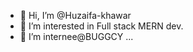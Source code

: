 - 👋 Hi, I’m @Huzaifa-khawar
- 👀 I’m interested in Full stack MERN dev.
- 🌱 I’m internee@BUGGCY ...

<!---
Huzaifa-khawar/Huzaifa-khawar is a ✨ special ✨ repository because its `README.md` (this file) appears on your GitHub profile.
You can click the Preview link to take a look at your changes.
--->
